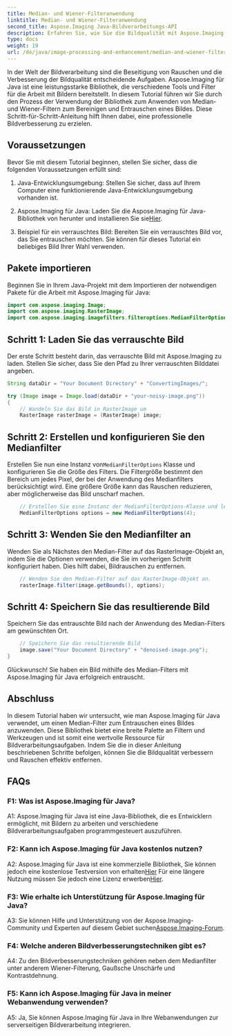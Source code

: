 ```yaml
---
title: Median- und Wiener-Filteranwendung
linktitle: Median- und Wiener-Filteranwendung
second_title: Aspose.Imaging Java-Bildverarbeitungs-API
description: Erfahren Sie, wie Sie die Bildqualität mit Aspose.Imaging für Java verbessern. Dieses Schritt-für-Schritt-Tutorial behandelt Median- und Wiener-Filteranwendungen zur Bildrauschunterdrückung.
type: docs
weight: 19
url: /de/java/image-processing-and-enhancement/median-and-wiener-filter-application/
---
```

In der Welt der Bildverarbeitung sind die Beseitigung von Rauschen und die Verbesserung der Bildqualität entscheidende Aufgaben. Aspose.Imaging für Java ist eine leistungsstarke Bibliothek, die verschiedene Tools und Filter für die Arbeit mit Bildern bereitstellt. In diesem Tutorial führen wir Sie durch den Prozess der Verwendung der Bibliothek zum Anwenden von Median- und Wiener-Filtern zum Bereinigen und Entrauschen eines Bildes. Diese Schritt-für-Schritt-Anleitung hilft Ihnen dabei, eine professionelle Bildverbesserung zu erzielen.

## Voraussetzungen

Bevor Sie mit diesem Tutorial beginnen, stellen Sie sicher, dass die folgenden Voraussetzungen erfüllt sind:

1. Java-Entwicklungsumgebung: Stellen Sie sicher, dass auf Ihrem Computer eine funktionierende Java-Entwicklungsumgebung vorhanden ist.

2. Aspose.Imaging für Java: Laden Sie die Aspose.Imaging für Java-Bibliothek von herunter und installieren Sie sie[Hier](https://releases.aspose.com/imaging/java/).

3. Beispiel für ein verrauschtes Bild: Bereiten Sie ein verrauschtes Bild vor, das Sie entrauschen möchten. Sie können für dieses Tutorial ein beliebiges Bild Ihrer Wahl verwenden.

## Pakete importieren

Beginnen Sie in Ihrem Java-Projekt mit dem Importieren der notwendigen Pakete für die Arbeit mit Aspose.Imaging für Java:

```java
import com.aspose.imaging.Image;
import com.aspose.imaging.RasterImage;
import com.aspose.imaging.imagefilters.filteroptions.MedianFilterOptions;
```

## Schritt 1: Laden Sie das verrauschte Bild

Der erste Schritt besteht darin, das verrauschte Bild mit Aspose.Imaging zu laden. Stellen Sie sicher, dass Sie den Pfad zu Ihrer verrauschten Bilddatei angeben.

```java
String dataDir = "Your Document Directory" + "ConvertingImages/";

try (Image image = Image.load(dataDir + "your-noisy-image.png"))
{
    // Wandeln Sie das Bild in RasterImage um
    RasterImage rasterImage = (RasterImage) image;
```

## Schritt 2: Erstellen und konfigurieren Sie den Medianfilter

 Erstellen Sie nun eine Instanz von`MedianFilterOptions` Klasse und konfigurieren Sie die Größe des Filters. Die Filtergröße bestimmt den Bereich um jedes Pixel, der bei der Anwendung des Medianfilters berücksichtigt wird. Eine größere Größe kann das Rauschen reduzieren, aber möglicherweise das Bild unscharf machen.

```java
    // Erstellen Sie eine Instanz der MedianFilterOptions-Klasse und legen Sie die Größe fest.
    MedianFilterOptions options = new MedianFilterOptions(4);
```

## Schritt 3: Wenden Sie den Medianfilter an

Wenden Sie als Nächstes den Median-Filter auf das RasterImage-Objekt an, indem Sie die Optionen verwenden, die Sie im vorherigen Schritt konfiguriert haben. Dies hilft dabei, Bildrauschen zu entfernen.

```java
    // Wenden Sie den Median-Filter auf das RasterImage-Objekt an.
    rasterImage.filter(image.getBounds(), options);
```

## Schritt 4: Speichern Sie das resultierende Bild

Speichern Sie das entrauschte Bild nach der Anwendung des Median-Filters am gewünschten Ort.

```java
    // Speichern Sie das resultierende Bild
    image.save("Your Document Directory" + "denoised-image.png");
}
```

Glückwunsch! Sie haben ein Bild mithilfe des Median-Filters mit Aspose.Imaging für Java erfolgreich entrauscht.

## Abschluss

In diesem Tutorial haben wir untersucht, wie man Aspose.Imaging für Java verwendet, um einen Median-Filter zum Entrauschen eines Bildes anzuwenden. Diese Bibliothek bietet eine breite Palette an Filtern und Werkzeugen und ist somit eine wertvolle Ressource für Bildverarbeitungsaufgaben. Indem Sie die in dieser Anleitung beschriebenen Schritte befolgen, können Sie die Bildqualität verbessern und Rauschen effektiv entfernen.

## FAQs

### F1: Was ist Aspose.Imaging für Java?

A1: Aspose.Imaging für Java ist eine Java-Bibliothek, die es Entwicklern ermöglicht, mit Bildern zu arbeiten und verschiedene Bildverarbeitungsaufgaben programmgesteuert auszuführen.

### F2: Kann ich Aspose.Imaging für Java kostenlos nutzen?

 A2: Aspose.Imaging für Java ist eine kommerzielle Bibliothek, Sie können jedoch eine kostenlose Testversion von erhalten[Hier](https://releases.aspose.com/) Für eine längere Nutzung müssen Sie jedoch eine Lizenz erwerben[Hier](https://purchase.aspose.com/buy).

### F3: Wie erhalte ich Unterstützung für Aspose.Imaging für Java?

 A3: Sie können Hilfe und Unterstützung von der Aspose.Imaging-Community und Experten auf diesem Gebiet suchen[Aspose.Imaging-Forum](https://forum.aspose.com/).

### F4: Welche anderen Bildverbesserungstechniken gibt es?

A4: Zu den Bildverbesserungstechniken gehören neben dem Medianfilter unter anderem Wiener-Filterung, Gaußsche Unschärfe und Kontrastdehnung.

### F5: Kann ich Aspose.Imaging für Java in meiner Webanwendung verwenden?

A5: Ja, Sie können Aspose.Imaging für Java in Ihre Webanwendungen zur serverseitigen Bildverarbeitung integrieren.